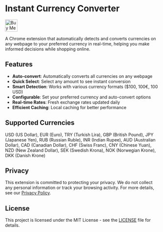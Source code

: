 # Instant Currency Converter

<a href="https://www.buymeacoffee.com/yilmazc" target="_blank">
  <img src="https://cdn.buymeacoffee.com/buttons/v2/default-yellow.png" alt="Buy Me A Coffee" height="40">
</a>

A Chrome extension that automatically detects and converts currencies on any webpage to your preferred currency in real-time, helping you make informed decisions while shopping online.

## Features

- **Auto-convert**: Automatically converts all currencies on any webpage
- **Quick Select**: Select any amount to see instant conversion
- **Smart Detection**: Works with various currency formats ($100, 100€, 100 USD)
- **Configurable**: Set your preferred currency and auto-convert options
- **Real-time Rates**: Fresh exchange rates updated daily
- **Efficient Caching**: Local caching for better performance

## Supported Currencies
USD (US Dollar), EUR (Euro), TRY (Turkish Lira), GBP (British Pound), JPY (Japanese Yen), RUB (Russian Ruble), INR (Indian Rupee), AUD (Australian Dollar), CAD (Canadian Dollar), CHF (Swiss Franc), CNY (Chinese Yuan), NZD (New Zealand Dollar), SEK (Swedish Krona), NOK (Norwegian Krone), DKK (Danish Krone)

## Privacy
This extension is committed to protecting your privacy. We do not collect any personal information or track your browsing activity. For more details, see our [Privacy Policy](PRIVACY.md).

## License
This project is licensed under the MIT License - see the [LICENSE](LICENSE) file for details. 